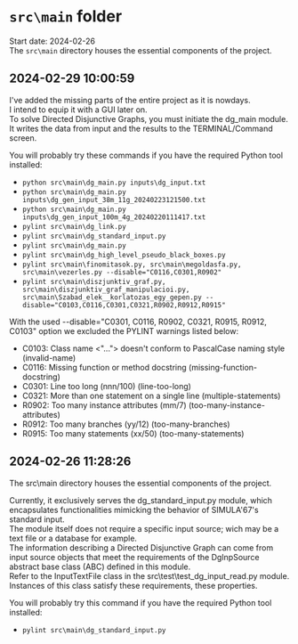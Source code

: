 
# `src\main` folder

Start date: 2024-02-26  
The `src\main` directory houses the essential components of the project.

## 2024-02-29 10:00:59

I've added the missing parts of the entire project as it is nowdays.  
I intend to equip it with a GUI later on.  
To solve Directed Disjunctive Graphs, you must initiate the dg_main module.
It writes the data from input and the results to the TERMINAL/Command screen.  

You will probably try these commands if you have the required Python tool installed:

- `python src\main\dg_main.py inputs\dg_input.txt`
- `python src\main\dg_main.py inputs\dg_gen_input_38m_11g_20240223121500.txt`
- `python src\main\dg_main.py inputs\dg_gen_input_100m_4g_20240220111417.txt`
- `pylint src\main\dg_link.py`
- `pylint src\main\dg_standard_input.py`
- `pylint src\main\dg_main.py`
- `pylint src\main\dg_high_level_pseudo_black_boxes.py`
- `pylint src\main\finomitasok.py, src\main\megoldasfa.py, src\main\vezerles.py --disable="C0116,C0301,R0902"`
- `pylint src\main\diszjunktiv_graf.py, src\main\diszjunktiv_graf_manipulacioi.py, src\main\Szabad_elek__korlatozas_egy_gepen.py --disable="C0103,C0116,C0301,C0321,R0902,R0912,R0915"`

With the used --disable="C0301, C0116, R0902, C0321, R0915, R0912, C0103" option
we excluded the PYLINT warnings listed below:

- C0103: Class name <"..."> doesn't conform to PascalCase naming style (invalid-name)
- C0116: Missing function or method docstring (missing-function-docstring)
- C0301: Line too long (nnn/100) (line-too-long)
- C0321: More than one statement on a single line (multiple-statements)
- R0902: Too many instance attributes (mm/7) (too-many-instance-attributes)
- R0912: Too many branches (yy/12) (too-many-branches)
- R0915: Too many statements (xx/50) (too-many-statements)

## 2024-02-26 11:28:26

The src\main directory houses the essential components of the project.

Currently, it exclusively serves the dg_standard_input.py module,
which encapsulates functionalities mimicking the behavior of SIMULA'67's standard input.  
The module itself does not require a specific input source; wich may be
a text file or a database for example.  
The information describing a Directed Disjunctive Graph can come from input source objects
that meet the requirements of the DgInpSource abstract base class (ABC) defined in this module.  
Refer to the InputTextFile class in the src\test\test_dg_input_read.py module.
Instances of this class satisfy these requirements, these properties.

You will probably try this command if you have the required Python tool installed:

- `pylint src\main\dg_standard_input.py`
